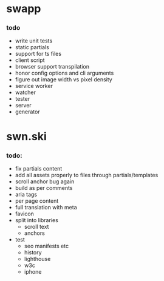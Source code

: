 # swapp

### todo

- write unit tests
- static partials
- support for ts files
- client script
- browser support transpilation
- honor config options and cli arguments
- figure out image width vs pixel density
- service worker
- watcher
- tester
- server
- generator

# swn.ski

### todo:

- fix partials content
- add all assets properly to files through partials/templates
- scroll anchor bug again
- build as per comments
- aria tags
- per page content
- full translation with meta
- favicon
- split into libraries
  - scroll text
  - anchors
- test
  - seo manifests etc
  - history
  - lighthouse
  - w3c
  - iphone
